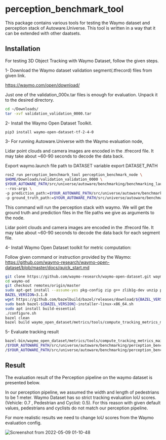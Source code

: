 # perception_benchmark_tool

This package contains various tools for testing the Waymo dataset and perception stack of Autoware.Universe. This tool
is written in a way that it can be extended with other daatsets.

## Installation

For testing 3D Object Tracking with Waymo Dataset, follow the given steps.

1- Download the Waymo dataset validation segment(.tfrecord) files from given link.

<https://waymo.com/open/download/>

Just one of the validation_000x.tar files is enough for evaluation. Unpack it to the desired directory.

```bash
cd ~/Downloads/
tar -xvf validation_validation_0000.tar
```

2- Install the Waymo Open Dataset Toolkit.

```bash
pip3 install waymo-open-dataset-tf-2-4-0
```

3- For running Autoware.Universe with the Waymo evaluation node,

Lidar point clouds and camera images are encoded in the .tfrecord file. It may take about ~60-90 seconds to decode
the data back.

Export waymo.launch file path to DATASET variable
export DATASET_PATH

```bash
ros2 run perception_benchmark_tool perception_benchmark_node \
$HOME/Downloads/validation_validation_0000 \
$YOUR_AUTOWARE_PATH/src/universe/autoware/benchmarking/benchmarking_launch/launch/waymo.launch.xml \
--ros-args \
-p prediction_path:=$YOUR_AUTOWARE_PATH/src/universe/autoware/benchmarking/perception_benchmark_tool/benchmarking_result/predictions.bin \
-p ground_truth_path:=$YOUR_AUTOWARE_PATH/src/universe/autoware/benchmarking/perception_benchmark_tool/benchmarking_result/gt.bin
```

This command will run the perception stack with waymo. We will get the ground truth and prediction files in the file
paths we give as arguments to the node.

Lidar point clouds and camera images are encoded in the .tfrecord file. It may take about ~60-90 seconds to decode
the data back for each segment file.

4- Install Waymo Open Dataset toolkit for metric computation:

Follow given command or instruction provided by the Waymo: <https://github.com/waymo-research/waymo-open-dataset/blob/master/docs/quick_start.md>

```bash
git clone https://github.com/waymo-research/waymo-open-dataset.git waymo-od
cd waymo-od
git checkout remotes/origin/master
sudo apt-get install --assume-yes pkg-config zip g++ zlib1g-dev unzip python3 python3-pip
BAZEL_VERSION=3.1.0
wget https://github.com/bazelbuild/bazel/releases/download/${BAZEL_VERSION}/bazel-${BAZEL_VERSION}-installer-linux-x86_64.sh
sudo bash bazel-${BAZEL_VERSION}-installer-linux-x86_64.sh
sudo apt install build-essential
./configure.sh
bazel clean
bazel build waymo_open_dataset/metrics/tools/compute_tracking_metrics_main
```

5- Evaluate tracking result

```bash
bazel-bin/waymo_open_dataset/metrics/tools/compute_tracking_metrics_main \
/$YOUR_AUTOWARE_PATH/src/universe/autoware/benchmarking/perception_benchmark_tool/benchmarking_result/predictions.bin \
/$YOUR_AUTOWARE_PATH/src/universe/autoware/benchmarking/perception_benchmark_tool/benchmarking_result/gt.bin
```

## Result

The evaluation result of the Perception pipeline on the waymo dataset is presented below.

In our perception pipeline, we assumed the width and length of pedestrians to be 1 meter.
Waymo Dataset has so strict tracking evaluation IoU scores. (Vehicle: 0.7 , Pedestrian and Cyclist: 0.5).
For this reason with given default values, pedestrians and cyclists do not match our perception pipeline.

For more realistic results we need to change IoU scores from the Waymo evaluation config.

![Screenshot from 2022-05-09 01-10-48](https://user-images.githubusercontent.com/12658936/167317879-fd1777c3-e7d4-4492-9108-673f9a2f774b.png)

